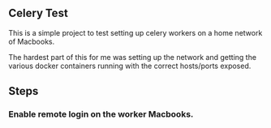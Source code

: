 ## Celery Test
This is a simple project to test setting up celery workers on a home network of Macbooks.

The hardest part of this for me was setting up the network and getting the various docker containers running
with the correct hosts/ports exposed.

## Steps
### Enable remote login on the worker Macbooks.
